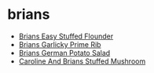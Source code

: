 # brians

 * [Brians Easy Stuffed Flounder](../../index/b/brians-easy-stuffed-flounder.json)
 * [Brians Garlicky Prime Rib](../../index/b/brians-garlicky-prime-rib.json)
 * [Brians German Potato Salad](../../index/b/brians-german-potato-salad.json)
 * [Caroline And Brians Stuffed Mushroom](../../index/c/caroline-and-brians-stuffed-mushroom.json)
